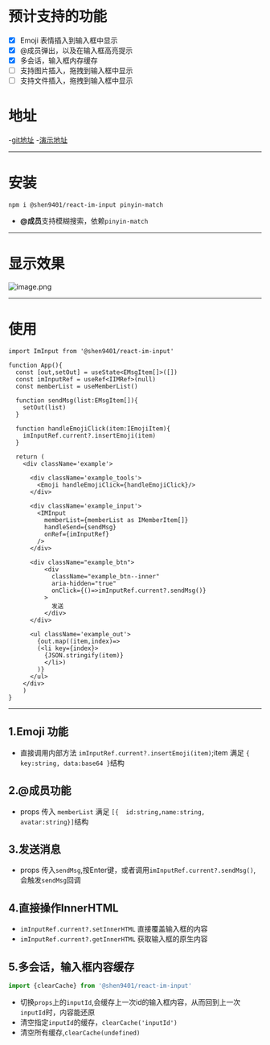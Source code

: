 # 预计支持的功能

- [x] Emoji 表情插入到输入框中显示
- [x] @成员弹出，以及在输入框高亮提示
- [x] 多会话，输入框内存缓存
- [ ] 支持图片插入，拖拽到输入框中显示
- [ ] 支持文件插入，拖拽到输入框中显示

# 地址

-[git地址](https://github.com/shenqil/react-im-input)
-[演示地址](https://shenqil.github.io/react-im-input/)

***

# 安装

```
npm i @shen9401/react-im-input pinyin-match 
```

- **@成员**支持模糊搜索，依赖`pinyin-match`

***

# 显示效果

![image.png](https://upload-images.jianshu.io/upload_images/25820166-54b45281248e9765.png?imageMogr2/auto-orient/strip%7CimageView2/2/w/1240)
***

# 使用

```
import ImInput from '@shen9401/react-im-input'

function App(){
  const [out,setOut] = useState<EMsgItem[]>([])
  const imInputRef = useRef<IIMRef>(null)
  const memberList = useMemberList()

  function sendMsg(list:EMsgItem[]){
    setOut(list)
  }

  function handleEmojiClick(item:IEmojiItem){
    imInputRef.current?.insertEmoji(item)
  }

  return (
    <div className='example'>

      <div className='example_tools'>
        <Emoji handleEmojiClick={handleEmojiClick}/>
      </div>

      <div className='example_input'>
        <IMInput 
          memberList={memberList as IMemberItem[]} 
          handleSend={sendMsg}  
          onRef={imInputRef}
        />
      </div>

      <div className="example_btn">
          <div
            className="example_btn--inner"
            aria-hidden="true"
            onClick={()=>imInputRef.current?.sendMsg()}
          >
            发送
          </div>
      </div>

      <ul className='example_out'>
        {out.map((item,index)=>
        (<li key={index}>
          {JSON.stringify(item)}
          </li>)
        )}
      </ul>
    </div>
    )
}

```

***

## 1.Emoji 功能

- 直接调用内部方法 `imInputRef.current?.insertEmoji(item)`;item 满足 `{ key:string, data:base64 }`结构

## 2.@成员功能

- props 传入 `memberList` 满足 `[{  id:string,name:string, avatar:string}]`结构

## 3.发送消息

- props 传入`sendMsg`,按Enter键，或者调用`imInputRef.current?.sendMsg()`,会触发`sendMsg`回调

## 4.直接操作InnerHTML

- `imInputRef.current?.setInnerHTML` 直接覆盖输入框的内容
- `imInputRef.current?.getInnerHTML` 获取输入框的原生内容

## 5.多会话，输入框内容缓存

```js
import {clearCache} from '@shen9401/react-im-input'
```

- 切换`props`上的`inputId`,会缓存上一次id的输入框内容，从而回到上一次`inputId`时，内容能还原
- 清空指定`inputId`的缓存，`clearCache('inputId')`
- 清空所有缓存,`clearCache(undefined)`
